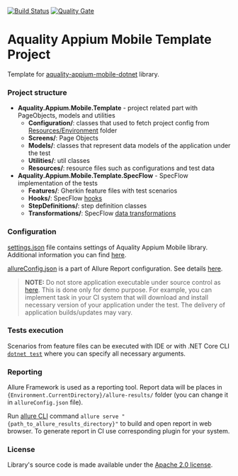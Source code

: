 [![Build Status](https://dev.azure.com/aquality-automation/aquality-automation/_apis/build/status/aquality-automation.aquality-appium-mobile-dotnet-template?branchName=master)](https://dev.azure.com/aquality-automation/aquality-automation/_build/latest?definitionId=13&branchName=master)
[![Quality Gate](https://sonarcloud.io/api/project_badges/measure?project=aquality-automation_aquality-appium-mobile-dotnet-template&metric=alert_status)](https://sonarcloud.io/dashboard?id=aquality-automation_aquality-appium-mobile-dotnet-template)

# Aquality Appium Mobile Template Project
Template for [aquality-appium-mobile-dotnet](https://github.com/aquality-automation/aquality-appium-mobile-dotnet) library.

### Project structure
- **Aquality.Appium.Mobile.Template** - project related part with PageObjects, models and utilities
  - **Configuration/**: classes that used to fetch project config from [Resources/Environment](https://github.com/aquality-automation/aquality-appium-mobile-dotnet-template/blob/master/Aquality.Appium.Mobile.Template/Aquality.Appium.Mobile.Template/Resources/Environment) folder
  - **Screens/**: Page Objects
  - **Models/**: classes that represent data models of the application under the test
  - **Utilities/**: util classes
  - **Resources/**: resource files such as configurations and test data
- **Aquality.Appium.Mobile.Template.SpecFlow** - SpecFlow implementation of the tests
  - **Features/**: Gherkin feature files with test scenarios
  - **Hooks/**: SpecFlow [hooks](https://specflow.org/documentation/Hooks/)
  - **StepDefinitions/**: step definition classes
  - **Transformations/**: SpecFlow [data transformations](https://specflow.org/documentation/Step-Argument-Transformations/)

### Configuration
[settings.json](https://github.com/aquality-automation/aquality-appium-mobile-dotnet-template/blob/master/Aquality.Appium.Mobile.Template/Aquality.Appium.Mobile.Template/Resources/settings.json) file contains settings of Aquality Appium Mobile library. Additional information you can find [here](https://github.com/aquality-automation/aquality-appium-mobile-dotnet/blob/master/README.md).

[allureConfig.json](https://github.com/aquality-automation/aquality-appium-mobile-dotnet-template/blob/master/Aquality.Appium.Mobile.Template/Aquality.Appium.Mobile.Template.SpecFlow/allureConfig.json) is a part of Allure Report configuration. See details [here](https://github.com/allure-framework/allure-csharp#configuration).

> **NOTE:**
> Do not store application executable under source control as [here](https://github.com/aquality-automation/aquality-appium-mobile-dotnet-template/blob/master/Aquality.Appium.Mobile.Template/Aquality.Appium.Mobile.Template/Resources/Applications).
> This is done only for demo purpose. For example, you can implement task in your CI system that will download and install necessary version of your application under the test. The delivery of application builds/updates may vary.

### Tests execution
Scenarios from feature files can be executed with IDE
or with .NET Core CLI [```dotnet test```](https://docs.microsoft.com/en-us/dotnet/core/tools/dotnet-test) where you can specify all necessary arguments.

### Reporting 
Allure Framework is used as a reporting tool. Report data will be places in ```{Environment.CurrentDirectory}/allure-results/``` folder (you can change it in ```allureConfig.json``` file).

Run [allure CLI](https://docs.qameta.io/allure/#_commandline) command ```allure serve "{path_to_allure_results_directory}"``` to build and open report in web browser. To generate report in CI use corresponding plugin for your system.


### License
Library's source code is made available under the [Apache 2.0 license](https://github.com/aquality-automation/aquality-appium-mobile-dotnet-template/blob/master/LICENSE).